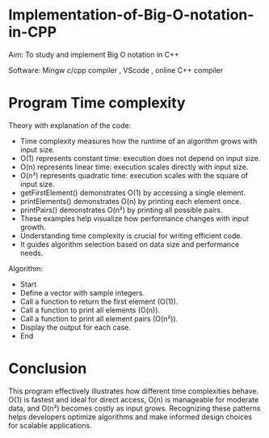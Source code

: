 # Implementation-of-Big-O-notation-in-CPP

Aim: To study and implement Big O notation in C++

Software: Mingw c/cpp compiler , VScode , online C++ compiler

# Program Time complexity
Theory with explanation of the code:
- Time complexity measures how the runtime of an algorithm grows with input size.
- O(1) represents constant time: execution does not depend on input size.
- O(n) represents linear time: execution scales directly with input size.
- O(n²) represents quadratic time: execution scales with the square of input size.
- getFirstElement() demonstrates O(1) by accessing a single element.
- printElements() demonstrates O(n) by printing each element once.
- printPairs() demonstrates O(n²) by printing all possible pairs.
- These examples help visualize how performance changes with input growth.
- Understanding time complexity is crucial for writing efficient code.
- It guides algorithm selection based on data size and performance needs.

Algorithm:
- Start
- Define a vector with sample integers.
- Call a function to return the first element (O(1)).
- Call a function to print all elements (O(n)).
- Call a function to print all element pairs (O(n²)).
- Display the output for each case.
- End

# Conclusion
This program effectively illustrates how different time complexities behave. 
O(1) is fastest and ideal for direct access, 
O(n) is manageable for moderate data, and 
O(n²) becomes costly as input grows. 
Recognizing these patterns helps developers optimize algorithms and make informed design choices for scalable applications.


